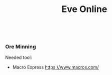 <center><h1>Eve Online</h1></center>
<br><br><br>

<h3>Ore Minning</h3>

Needed tool:
- Macro Express https://www.macros.com/





